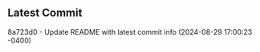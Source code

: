 
## Latest Commit
8a723d0 - Update README with latest commit info (2024-08-29 17:00:23 -0400) <Yunxi-Zhou>
